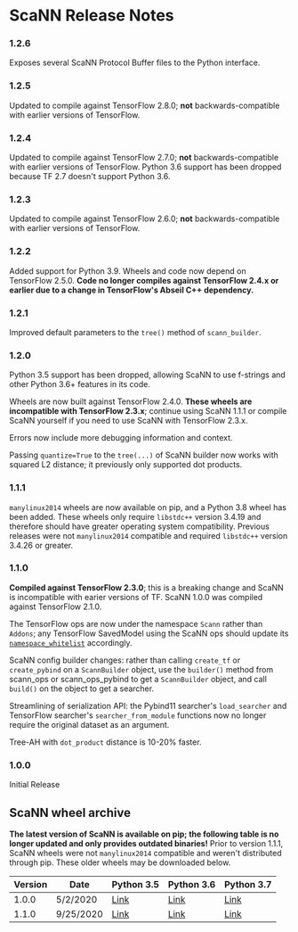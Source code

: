 # ScaNN Release Notes

### 1.2.6
Exposes several ScaNN Protocol Buffer files to the Python interface.

### 1.2.5
Updated to compile against TensorFlow 2.8.0; **not** backwards-compatible with earlier versions of TensorFlow.

### 1.2.4
Updated to compile against TensorFlow 2.7.0; **not** backwards-compatible with earlier versions of TensorFlow. Python 3.6 support has been dropped because TF 2.7 doesn't support Python 3.6.

### 1.2.3
Updated to compile against TensorFlow 2.6.0; **not** backwards-compatible with earlier versions of TensorFlow.

### 1.2.2
Added support for Python 3.9. Wheels and code now depend on TensorFlow 2.5.0. **Code no longer compiles against TensorFlow 2.4.x or earlier due to a change in TensorFlow's Abseil C++ dependency.**

### 1.2.1
Improved default parameters to the `tree()` method of `scann_builder`.

### 1.2.0
Python 3.5 support has been dropped, allowing ScaNN to use f-strings and other Python 3.6+ features in its code.

Wheels are now built against TensorFlow 2.4.0. **These wheels are incompatible with TensorFlow 2.3.x**; continue using ScaNN 1.1.1 or compile ScaNN yourself if you need to use ScaNN with TensorFlow 2.3.x.

Errors now include more debugging information and context.

Passing `quantize=True` to the `tree(...)` of ScaNN builder now works with squared L2 distance; it previously only supported dot products.

### 1.1.1

`manylinux2014` wheels are now available on pip, and a Python 3.8 wheel has been added. These wheels only require `libstdc++` version 3.4.19 and therefore should have greater operating system compatibility. Previous releases were not `manylinux2014` compatible and required `libstdc++` version 3.4.26 or greater.

### 1.1.0

**Compiled against TensorFlow 2.3.0**; this is a breaking change and ScaNN is incompatible with earier versions of TF. ScaNN 1.0.0 was compiled against TensorFlow 2.1.0.

The TensorFlow ops are now under the namespace `Scann` rather than `Addons`; any TensorFlow SavedModel using the ScaNN ops should update its [`namespace_whitelist`](https://www.tensorflow.org/api_docs/python/tf/saved_model/SaveOptions) accordingly.

ScaNN config builder changes: rather than calling `create_tf` or `create_pybind` on a `ScannBuilder` object, use the `builder()` method from scann\_ops or scann\_ops\_pybind to get a `ScannBuilder` object, and call `build()` on the object to get a searcher.

Streamlining of serialization API: the Pybind11 searcher's `load_searcher` and TensorFlow searcher's `searcher_from_module` functions now no longer require the original dataset as an argument.

Tree-AH with `dot_product` distance is 10-20% faster.

### 1.0.0

Initial Release

## ScaNN wheel archive

**The latest version of ScaNN is available on pip; the following table is no longer updated and only provides outdated binaries!** Prior to version 1.1.1, ScaNN wheels were not `manylinux2014` compatible and weren't distributed through pip. These older wheels may be downloaded below.

Version | Date     | Python 3.5                                                                                          | Python 3.6                                                                                          | Python 3.7
------- | -------- | --------------------------------------------------------------------------------------------------- | --------------------------------------------------------------------------------------------------- | ----------
1.0.0   | 5/2/2020 | [Link](https://storage.googleapis.com/scann/releases/1.0.0/scann-1.0.0-cp35-cp35m-linux_x86_64.whl) | [Link](https://storage.googleapis.com/scann/releases/1.0.0/scann-1.0.0-cp36-cp36m-linux_x86_64.whl) | [Link](https://storage.googleapis.com/scann/releases/1.0.0/scann-1.0.0-cp37-cp37m-linux_x86_64.whl)
1.1.0   | 9/25/2020 | [Link](https://storage.googleapis.com/scann/releases/1.1.0/scann-1.1.0-cp35-cp35m-linux_x86_64.whl) | [Link](https://storage.googleapis.com/scann/releases/1.1.0/scann-1.1.0-cp36-cp36m-linux_x86_64.whl) | [Link](https://storage.googleapis.com/scann/releases/1.1.0/scann-1.1.0-cp37-cp37m-linux_x86_64.whl)
